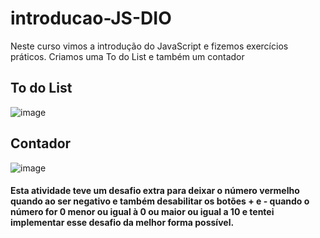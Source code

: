 ﻿# introducao-JS-DIO

Neste curso vimos a introdução do JavaScript e fizemos exercícios práticos.
Criamos uma To do List e também um contador

## To do List
![image](https://user-images.githubusercontent.com/61462194/174418108-d7f53e12-3ae3-4195-91bc-62cfdc740cf7.png)
## Contador
![image](https://user-images.githubusercontent.com/61462194/174418135-1824426a-4819-4925-afc0-2a47fe1ff6a3.png)
#### Esta atividade teve um desafio extra para deixar o número vermelho quando ao ser negativo e também desabilitar os botões + e - quando o número for 0 menor ou igual à 0 ou  maior ou igual a 10 e tentei implementar esse desafio da melhor forma possível.
